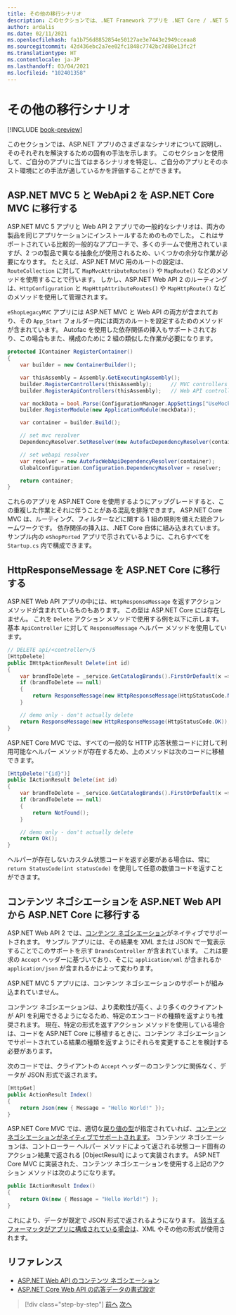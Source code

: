 ```yaml
---
title: その他の移行シナリオ
description: このセクションでは、.NET Framework アプリを .NET Core / .NET 5 にアップグレードするためのその他の移行シナリオおよび手法について説明します。
author: ardalis
ms.date: 02/11/2021
ms.openlocfilehash: fa1b756d8852854e50127ae3e7443e2949cceaa8
ms.sourcegitcommit: 42d436ebc2a7ee02fc1848c7742bc7d80e13fc2f
ms.translationtype: HT
ms.contentlocale: ja-JP
ms.lasthandoff: 03/04/2021
ms.locfileid: "102401358"
---
```

# <a name="more-migration-scenarios"></a>その他の移行シナリオ

[!INCLUDE [book-preview](../../../includes/book-preview.md)]

このセクションでは、ASP.NET アプリのさまざまなシナリオについて説明し、そのそれぞれを解決するための固有の手法を示します。 このセクションを使用して、ご自分のアプリに当てはまるシナリオを特定し、ご自分のアプリとそのホスト環境にどの手法が適しているかを評価することができます。

## <a name="migrate-aspnet-mvc-5-and-webapi-2-to-aspnet-core-mvc"></a>ASP.NET MVC 5 と WebApi 2 を ASP.NET Core MVC に移行する

ASP.NET MVC 5 アプリと Web API 2 アプリでの一般的なシナリオは、両方の製品を同じアプリケーションにインストールするためのものでした。 これはサポートされている比較的一般的なアプローチで、多くのチームで使用されていますが、2 つの製品で異なる抽象化が使用されるため、いくつかの余分な作業が必要になります。 たとえば、ASP.NET MVC 用のルートの設定は、`RouteCollection` に対して `MapMvcAttributeRoutes()` や `MapRoute()` などのメソッドを使用することで行います。 しかし、ASP.NET Web API 2 のルーティングは、`HttpConfiguration` と `MapHttpAttributeRoutes()` や `MapHttpRoute()` などのメソッドを使用して管理されます。

`eShopLegacyMVC` アプリには ASP.NET MVC と Web API の両方が含まれており、その `App_Start` フォルダー内には両方のルートを設定するためのメソッドが含まれています。 Autofac を使用した依存関係の挿入もサポートされており、この場合もまた、構成のために 2 組の類似した作業が必要になります。

```csharp
protected IContainer RegisterContainer()
{
    var builder = new ContainerBuilder();

    var thisAssembly = Assembly.GetExecutingAssembly();
    builder.RegisterControllers(thisAssembly);      // MVC controllers
    builder.RegisterApiControllers(thisAssembly);   // Web API controllers

    var mockData = bool.Parse(ConfigurationManager.AppSettings["UseMockData"]);
    builder.RegisterModule(new ApplicationModule(mockData));

    var container = builder.Build();

    // set mvc resolver
    DependencyResolver.SetResolver(new AutofacDependencyResolver(container));

    // set webapi resolver
    var resolver = new AutofacWebApiDependencyResolver(container);
    GlobalConfiguration.Configuration.DependencyResolver = resolver;

    return container;
}
```

これらのアプリを ASP.NET Core を使用するようにアップグレードすると、この重複した作業とそれに伴うことがある混乱を排除できます。 ASP.NET Core MVC は、ルーティング、フィルターなどに関する 1 組の規則を備えた統合フレームワークです。 依存関係の挿入は、.NET Core 自体に組み込まれています。 サンプル内の `eShopPorted` アプリで示されているように、これらすべてを `Startup.cs` 内で構成できます。

## <a name="migrate-httpresponsemessage-to-aspnet-core"></a>HttpResponseMessage を ASP.NET Core に移行する

ASP.NET Web API アプリの中には、`HttpResponseMessage` を返すアクション メソッドが含まれているものもあります。 この型は ASP.NET Core には存在しません。 これを `Delete` アクション メソッドで使用する例を以下に示します。基本 `ApiController` に対して `ResponseMessage` ヘルパー メソッドを使用しています。

```csharp
// DELETE api/<controller>/5
[HttpDelete]
public IHttpActionResult Delete(int id)
{
    var brandToDelete = _service.GetCatalogBrands().FirstOrDefault(x => x.Id == id);
    if (brandToDelete == null)
    {
        return ResponseMessage(new HttpResponseMessage(HttpStatusCode.NotFound));
    }

    // demo only - don't actually delete
    return ResponseMessage(new HttpResponseMessage(HttpStatusCode.OK));
}
```

ASP.NET Core MVC では、すべての一般的な HTTP 応答状態コードに対して利用可能なヘルパー メソッドが存在するため、上のメソッドは次のコードに移植できます。

```csharp
[HttpDelete("{id}")]
public IActionResult Delete(int id)
{
    var brandToDelete = _service.GetCatalogBrands().FirstOrDefault(x => x.Id == id);
    if (brandToDelete == null)
    {
        return NotFound();
    }

    // demo only - don't actually delete
    return Ok();
}
```

ヘルパーが存在しないカスタム状態コードを返す必要がある場合は、常に `return StatusCode(int statusCode)` を使用して任意の数値コードを返すことができます。

## <a name="migrate-content-negotiation-from-aspnet-web-api-to-aspnet-core"></a>コンテンツ ネゴシエーションを ASP.NET Web API から ASP.NET Core に移行する

ASP.NET Web API 2 では、[コンテンツ ネゴシエーション](/aspnet/web-api/overview/formats-and-model-binding/content-negotiation)がネイティブでサポートされます。 サンプル アプリには、その結果を XML または JSON で一覧表示することでこのサポートを示す `BrandsController` が含まれています。 これは要求の `Accept` ヘッダーに基づいており、そこに `application/xml` が含まれるか `application/json` が含まれるかによって変わります。

ASP.NET MVC 5 アプリには、コンテンツ ネゴシエーションのサポートが組み込まれていません。

コンテンツ ネゴシエーションは、より柔軟性が高く、より多くのクライアントが API を利用できるようになるため、特定のエンコードの種類を返すよりも推奨されます。 現在、特定の形式を返すアクション メソッドを使用している場合は、コードを ASP.NET Core に移植するときに、コンテンツ ネゴシエーションでサポートされている結果の種類を返すようにそれらを変更することを検討する必要があります。

次のコードでは、クライアントの `Accept` ヘッダーのコンテンツに関係なく、データが JSON 形式で返されます。

```csharp
[HttpGet]
public ActionResult Index()
{
    return Json(new { Message = "Hello World!" });
}
```

ASP.NET Core MVC では、適切な[戻り値の型](/aspnet/core/web-api/action-return-types)が指定されていれば、[コンテンツ ネゴシエーションがネイティブでサポートされます](/aspnet/core/web-api/advanced/formatting)。 コンテンツ ネゴシエーションは、コントローラー ヘルパー メソッドによって返される状態コード固有のアクション結果で返される [ObjectResult] によって実装されます。 ASP.NET Core MVC に実装された、コンテンツ ネゴシエーションを使用する上記のアクション メソッドは次のようになります。

```csharp
public IActionResult Index()
{
    return Ok(new { Message = "Hello World!"} );
}
```

これにより、データが既定で JSON 形式で返されるようになります。 [該当するフォーマッタがアプリに構成されている場合は](/aspnet/core/web-api/advanced/formatting)、XML やその他の形式が使用されます。

## <a name="references"></a>リファレンス

- [ASP.NET Web API のコンテンツ ネゴシエーション](/aspnet/web-api/overview/formats-and-model-binding/content-negotiation)
- [ASP.NET Core Web API の応答データの書式設定](/aspnet/core/web-api/advanced/formatting)

>[!div class="step-by-step"]
>[前へ](example-migration-eshop.md)
>[次へ](deployment-scenarios.md)
